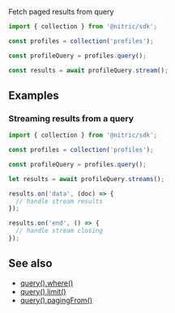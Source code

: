 Fetch paged results from query

```javascript
import { collection } from '@nitric/sdk';

const profiles = collection('profiles');

const profileQuery = profiles.query();

const results = await profileQuery.stream();
```

## Examples

### Streaming results from a query

```javascript
import { collection } from '@nitric/sdk';

const profiles = collection('profiles');

const profileQuery = profiles.query();

let results = await profileQuery.streams();

results.on('data', (doc) => {
  // handle stream results
});

results.on('end', () => {
  // handle stream closing
});
```

## See also

- [query().where()]()
- [query().limit()]()
- [query().pagingFrom()]()
